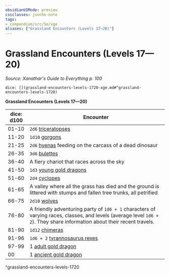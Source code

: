 ```yaml
---
obsidianUIMode: preview
cssclasses: json5e-note
tags:
- compendium/src/5e/xge
aliases: ["Grassland Encounters (Levels 17—20)"]
---
```

# Grassland Encounters (Levels 17—20)
*Source: Xanathar's Guide to Everything p. 100* 

`dice: [](grassland-encounters-levels-1720-xge.md#^grassland-encounters-levels-1720)`

**Grassland Encounters (Levels 17—20)**

| dice: d100 | Encounter |
|------------|-----------|
| 01-10 | `2d6` [triceratopses](compendium/bestiary/beast/triceratops.md) |
| 11-20 | `1d10` [gorgons](compendium/bestiary/monstrosity/gorgon.md) |
| 21-25 | `2d6` [hyenas](compendium/bestiary/beast/hyena.md) feeding on the carcass of a dead dinosaur |
| 26-35 | `3d6` [bulettes](compendium/bestiary/monstrosity/bulette.md) |
| 36-40 | A fiery chariot that races across the sky |
| 41-50 | `1d3` [young gold dragons](compendium/bestiary/dragon/young-gold-dragon.md) |
| 51-60 | `2d4` [cyclopes](compendium/bestiary/giant/cyclops.md) |
| 61-65 | A valley where all the grass has died and the ground is littered with stumps and fallen tree trunks, all petrified |
| 66-75 | `2d10` [wolves](compendium/bestiary/beast/wolf.md) |
| 76-80 | A friendly adventuring party of `1d6 + 1` characters of varying races, classes, and levels (average level `1d6 + 2`). They share information about their recent travels. |
| 81-90 | `1d12` [chimeras](compendium/bestiary/monstrosity/chimera.md) |
| 91-96 | `1d6 + 2` [tyrannosaurus rexes](compendium/bestiary/beast/tyrannosaurus-rex.md) |
| 97-99 | 1 [adult gold dragon](compendium/bestiary/dragon/adult-gold-dragon.md) |
| 00 | 1 [ancient gold dragon](compendium/bestiary/dragon/ancient-gold-dragon.md) |
^grassland-encounters-levels-1720